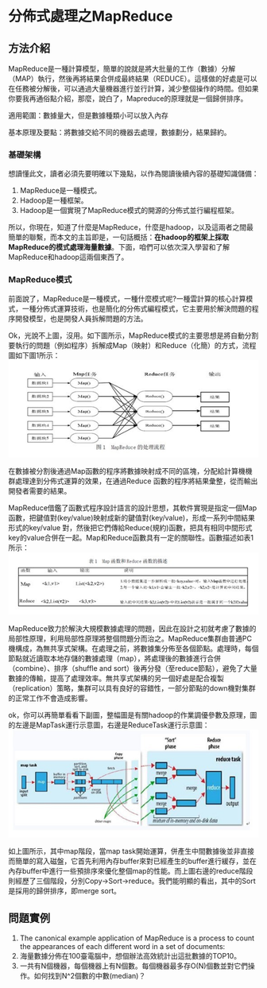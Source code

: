 # 分佈式處理之MapReduce

## 方法介紹

MapReduce是一種計算模型，簡單的說就是將大批量的工作（數據）分解（MAP）執行，然後再將結果合併成最終結果（REDUCE）。這樣做的好處是可以在任務被分解後，可以通過大量機器進行並行計算，減少整個操作的時間。但如果你要我再通俗點介紹，那麼，說白了，Mapreduce的原理就是一個歸併排序。

適用範圍：數據量大，但是數據種類小可以放入內存

基本原理及要點：將數據交給不同的機器去處理，數據劃分，結果歸約。

### 基礎架構
想讀懂此文，讀者必須先要明確以下幾點，以作為閱讀後續內容的基礎知識儲備：

1. MapReduce是一種模式。
2. Hadoop是一種框架。
3. Hadoop是一個實現了MapReduce模式的開源的分佈式並行編程框架。

所以，你現在，知道了什麼是MapReduce，什麼是hadoop，以及這兩者之間最簡單的聯繫，而本文的主旨即是，一句話概括：**在hadoop的框架上採取MapReduce的模式處理海量數據**。下面，咱們可以依次深入學習和了解MapReduce和hadoop這兩個東西了。

### MapReduce模式

前面說了，MapReduce是一種模式，一種什麼模式呢?一種雲計算的核心計算模式，一種分佈式運算技術，也是簡化的分佈式編程模式，它主要用於解決問題的程序開發模型，也是開發人員拆解問題的方法。

Ok，光說不上圖，沒用。如下圖所示，MapReduce模式的主要思想是將自動分割要執行的問題（例如程序）拆解成Map（映射）和Reduce（化簡）的方式，流程圖如下圖1所示：  
![](../images/8/8.2/8.2.1.gif)

在數據被分割後通過Map函數的程序將數據映射成不同的區塊，分配給計算機機群處理達到分佈式運算的效果，在通過Reduce 函數的程序將結果彙整，從而輸出開發者需要的結果。

MapReduce借鑑了函數式程序設計語言的設計思想，其軟件實現是指定一個Map函數，把鍵值對(key/value)映射成新的鍵值對(key/value)，形成一系列中間結果形式的key/value 對，然後把它們傳給Reduce(規約)函數，把具有相同中間形式key的value合併在一起。Map和Reduce函數具有一定的關聯性。函數描述如表1 所示：  
![](../images/8/8.2/8.2.2.gif)

MapReduce致力於解決大規模數據處理的問題，因此在設計之初就考慮了數據的局部性原理，利用局部性原理將整個問題分而治之。MapReduce集群由普通PC機構成，為無共享式架構。在處理之前，將數據集分佈至各個節點。處理時，每個節點就近讀取本地存儲的數據處理（map），將處理後的數據進行合併（combine）、排序（shuffle and sort）後再分發（至reduce節點），避免了大量數據的傳輸，提高了處理效率。無共享式架構的另一個好處是配合複製（replication）策略，集群可以具有良好的容錯性，一部分節點的down機對集群的正常工作不會造成影響。

ok，你可以再簡單看看下副圖，整幅圖是有關hadoop的作業調優參數及原理，圖的左邊是MapTask運行示意圖，右邊是ReduceTask運行示意圖：  
![](../images/8/8.2/8.2.3.gif)

如上圖所示，其中map階段，當map task開始運算，併產生中間數據後並非直接而簡單的寫入磁盤，它首先利用內存buffer來對已經產生的buffer進行緩存，並在內存buffer中進行一些預排序來優化整個map的性能。而上圖右邊的reduce階段則經歷了三個階段，分別Copy->Sort->reduce。我們能明顯的看出，其中的Sort是採用的歸併排序，即merge sort。

## 問題實例

1. The canonical example application of MapReduce is a process to count the appearances of each different word in a set of documents:
2. 海量數據分佈在100臺電腦中，想個辦法高效統計出這批數據的TOP10。
3. 一共有N個機器，每個機器上有N個數。每個機器最多存O(N)個數並對它們操作。如何找到N^2個數的中數(median)？
